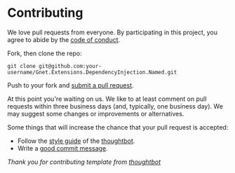# Contributing

We love pull requests from everyone. By participating in this project, you
agree to abide by the [code of conduct].

[code of conduct]: https://thoughtbot.com/open-source-code-of-conduct

Fork, then clone the repo:

    git clone git@github.com:your-username/Gnet.Extensions.DependencyInjection.Named.git

Push to your fork and [submit a pull request][pr].

[pr]: https://github.com/tiagodaraujo/Gnet.Extensions.DependencyInjection.Named/compare/

At this point you're waiting on us. We like to at least comment on pull requests
within three business days (and, typically, one business day). We may suggest
some changes or improvements or alternatives.

Some things that will increase the chance that your pull request is accepted:

* Follow the [style guide][style] of the [thoughtbot][thoughtbot].
* Write a [good commit message][commit].

[style]: https://github.com/thoughtbot/guides/tree/master/style
[commit]: http://tbaggery.com/2008/04/19/a-note-about-git-commit-messages.html
[thoughtbot]: https://github.com/thoughtbot

*Thank you for contributing template from [thoughtbot]*
